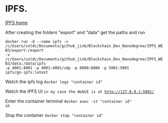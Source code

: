 # IPFS.

<a href = "https://ipfs.io/">IPFS home</a>

After creating the folders "export" and "data" get the paths and run

<code>docker run -d --name ipfs -v /c/Users/coldc/Documents/github_jinb/Blockchain_Dev_Nanodegree/IPFS_WEB3/export:/export -v /c/Users/coldc/Documents/github_jinb/Blockchain_Dev_Nanodegree/IPFS_WEB3/data:/data/ipfs -p 4001:4001 -p 4001:4001/udp -p 8080:8080 -p 5001:5001 ipfs/go-ipfs:latest</code>


Watch the ipfs log <code>docker logs "container id"</code>

Watch the IPFS UI <code>in my case the WebUI is at http://127.0.0.1:5001/</code>

Enter the container terminal <code>docker exec -it "container id" sh</code>

Stop the container <code>docker stop "container id"</code>




